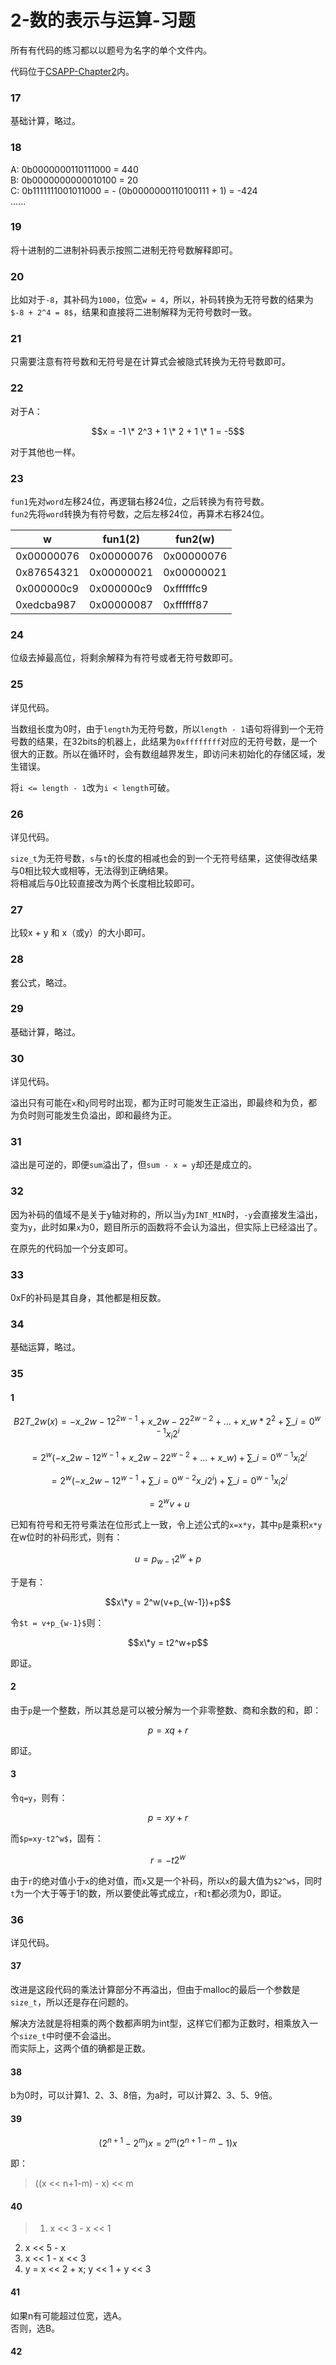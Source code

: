 # 2-数的表示与运算-习题

所有有代码的练习都以以题号为名字的单个文件内。  

代码位于[CSAPP-Chapter2](https://github.com/dtysky/CSAPP/tree/master/CSAPP/Chapter2)内。

### 17

基础计算，略过。  

### 18

A: 0b0000000110111000 = 440  
B: 0b0000000000010100 = 20  
C: 0b1111111001011000 = - (0b0000000110100111 + 1) = -424  
......  

### 19

将十进制的二进制补码表示按照二进制无符号数解释即可。

### 20

比如对于`-8`，其补码为`1000`，位宽`w = 4`，所以，补码转换为无符号数的结果为`$-8 + 2^4 = 8$`，结果和直接将二进制解释为无符号数时一致。  

### 21

只需要注意有符号数和无符号是在计算式会被隐式转换为无符号数即可。  

### 22

对于A：  

$$x = -1 \* 2^3 + 1 \* 2 + 1 \* 1 = -5$$  

对于其他也一样。  

### 23

`fun1`先对`word`左移24位，再逻辑右移24位，之后转换为有符号数。  
`fun2`先将`word`转换为有符号数，之后左移24位，再算术右移24位。  

|w|fun1(2)|fun2(w)|
|-|-------|-------|
|0x00000076|0x00000076|0x00000076|
|0x87654321|0x00000021|0x00000021|
|0x000000c9|0x000000c9|0xffffffc9|
|0xedcba987|0x00000087|0xffffff87|

### 24

位级去掉最高位，将剩余解释为有符号或者无符号数即可。  

### 25

详见代码。  

当数组长度为0时，由于`length`为无符号数，所以`length - 1`语句将得到一个无符号数的结果，在32bits的机器上，此结果为`0xffffffff`对应的无符号数，是一个很大的正数。所以在循环时，会有数组越界发生，即访问未初始化的存储区域，发生错误。  

将`i <= length - 1`改为`i < length`可破。

### 26

详见代码。  

`size_t`为无符号数，`s`与`t`的长度的相减也会的到一个无符号结果，这使得改结果与0相比较大或相等，无法得到正确结果。  
将相减后与0比较直接改为两个长度相比较即可。  

### 27

比较x + y 和 x（或y）的大小即可。

### 28

套公式，略过。  

### 29

基础计算，略过。  

### 30

详见代码。  

溢出只有可能在`x`和`y`同号时出现，都为正时可能发生正溢出，即最终和为负，都为负时则可能发生负溢出，即和最终为正。

### 31

溢出是可逆的，即便`sum`溢出了，但`sum - x = y`却还是成立的。  

### 32

因为补码的值域不是关于y轴对称的，所以当`y`为`INT_MIN`时，`-y`会直接发生溢出，变为`y`，此时如果`x`为0，题目所示的函数将不会认为溢出，但实际上已经溢出了。  

在原先的代码加一个分支即可。

### 33

0xF的补码是其自身，其他都是相反数。  

### 34

基础运算，略过。

### 35

#### 1

$$B2T\_{2w}(x) = -x\_{2w-1} 2^{2w-1} + x\_{2w-2} 2^{2w-2} + ... + x\_w * 2^2 + \sum\_{i=0}^{w-1}x_i2^i$$  

$$=2^w({-x\_{2w-1} 2^{w-1} + x\_{2w-2} 2^{w-2} + ... + x\_w}) + \sum\_{i=0}^{w-1}x_i2^i$$  

$$=2^w({-x\_{2w-1} 2^{w-1} + \sum\_{i=0}^{w-2} x\_i2^i}) + \sum\_{i=0}^{w-1}x_i2^i$$  

$$=2^wv + u$$  

已知有符号和无符号乘法在位形式上一致，令上述公式的`x=x*y`，其中`p`是乘积`x*y`在w位时的补码形式，则有：  

$$u=p_{w-1}2^w+p$$  

于是有：  

$$x\*y = 2^w(v+p_{w-1})+p$$  

令`$t = v+p_{w-1}$`则：  

$$x\*y = t2^w+p$$  

即证。  

#### 2

由于`p`是一个整数，所以其总是可以被分解为一个非零整数、商和余数的和，即：  

$$p = xq + r$$  

即证。  

#### 3

令`q=y`，则有：  

$$p = xy + r$$  

而`$p=xy-t2^w$`，固有：  

$$r=-t2^w$$  

由于`r`的绝对值小于`x`的绝对值，而`x`又是一个补码，所以`x`的最大值为`$2^w$`，同时`t`为一个大于等于1的数，所以要使此等式成立，`r`和`t`都必须为0，即证。

### 36

详见代码。  

#### 37

改进是这段代码的乘法计算部分不再溢出，但由于malloc的最后一个参数是`size_t`，所以还是存在问题的。  

解决方法就是将相乘的两个数都声明为int型，这样它们都为正数时，相乘放入一个`size_t`中时便不会溢出。  
而实际上，这两个值的确都是正数。

#### 38

b为0时，可以计算1、2、3、8倍，为a时，可以计算2、3、5、9倍。  

#### 39

$$(2^{n+1} - 2^m)x = 2^m(2^{n+1-m}-1)x$$  

即：  

> ((x << n+1-m) - x) << m

#### 40

>1. x << 3 - x << 1 
2. x << 5 - x
3. x << 1 - x << 3
4. y = x << 2 + x; y << 1 + y << 3

#### 41

如果n有可能超过位宽，选A。  
否则，选B。

#### 42

